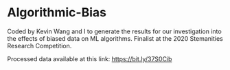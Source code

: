# Algorithmic-Bias
Coded by Kevin Wang and I to generate the results for our investigation into the effects of biased data on ML algorithms. Finalist at the 2020 Stemanities Research Competition.

Processed data available at this link: https://bit.ly/37S0Cib
